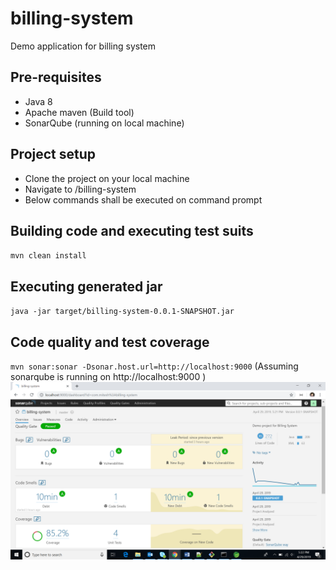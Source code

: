 # billing-system
Demo application for billing system

## Pre-requisites
* Java 8
* Apache maven (Build tool)
* SonarQube (running on local machine)

## Project setup
* Clone the project on your local machine
* Navigate to <root directory>/billing-system
* Below commands shall be executed on command prompt

## Building code and executing test suits
`mvn clean install`

## Executing generated jar
`java -jar target/billing-system-0.0.1-SNAPSHOT.jar`

## Code quality and test coverage
`mvn sonar:sonar -Dsonar.host.url=http://localhost:9000` (Assuming sonarqube is running on http://localhost:9000 )
![Code quality](https://github.com/mitesha/billing-system/blob/master/Code_quality_with_code_coverage.png)
